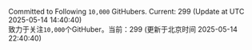 Committed to Following `10,000` GitHubers. Current: <!-- FOLLOWING_COUNT -->299<!-- FOLLOWING_COUNT --> (Update at UTC <!-- LAST_UPDATED -->2025-05-14 14:40:40<!-- LAST_UPDATED -->)<br>
致力于关注`10,000`个GitHuber。当前：<!-- FOLLOWING_COUNT -->299<!-- FOLLOWING_COUNT --> (更新于北京时间 <!-- LAST_UPDATED_CST -->2025-05-14 22:40:40<!-- LAST_UPDATED_CST -->)
